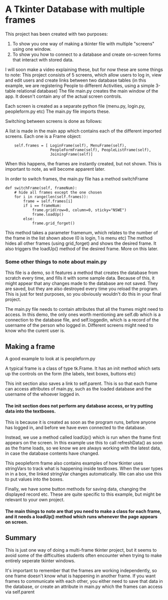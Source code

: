 # A Tkinter Database with multiple frames

This project has been created with two purposes:

1. To show you one way of making a tkinter file with multiple "screens" using one window.
2. To show you how to connect to a database and create on-screen forms that interact with stored data.

I will soon make a video explaining these, but for now these are some things to note:
This project consists of 5 screens, which allow users to log in, view and edit users and create links between two database tables (in this example, we are registering People to different Activities, using a simple 3-table relational database)
The file main.py creates the main window of the app. It doesn't contain any of the actual screen controls.

Each screen is created as a separate python file (menu.py, login.py, peopleform.py etc)
The main.py file imports these.

Switching between screens is done as follows:

A list is made in the main app which contains each of the different imported screens. Each one is a Frame object:

        self.frames = [ LoginFrame(self), MenuFrame(self),
                        PeopleFormFrame(self), PeopleListFrame(self),
                        JoiningFrame(self)]

When this happens, the frames are instantly created, but not shown. This is important to note, as will become apparent later.

In order to switch frames, the main.py file has a method switchFrame

    def switchFrame(self, frameNum):
        # hide all frames except the one chosen
        for i in range(len(self.frames)):
            frame = self.frames[i]
            if i == frameNum:
                frame.grid(row=0, column=0, sticky="NSWE")
                frame.loadUp()
            else:
                frame.grid_forget()
                
This method takes a parameter framenum, which relates to the number of the frame in the list shown above (0 is login, 1 is menu etc)
The method hides all other frames (using grid_forget) and shows the desired frame.
It also triggers the loadUp() method of the desired frame. More on this later.

### Some other things to note about main.py

This file is a demo, so it features a method that creates the database from scratch every time, and fills it with some sample data.
Because of this, it might appear that any changes made to the database are not saved. They are saved, but they are also destroyed every time you reload the program. This is just for test purposes, so you obviously wouldn't do this in your final project.

The main.py file needs to contain attributes that all the frames might need to access. In this demo, the only ones worth mentioning are self.db which is a connection to the database file, and self.loggedin, which is a record of the username of the person who logged in. Different screens might need to know who the curent user is.

## Making a frame

A good example to look at is peopleform.py

A typical frame is a class of type tk.Frame. It has an init method which sets up the controls on the form (the labels, text boxes, buttons etc)

This init section also saves a link to self.parent. This is so that each frame can access attributes of main.py, such as the loaded database and the username of the whoever logged in.

#### The init section does not perform any database access, or try putting data into the textboxes.

This is because it is created as soon as the program runs, before anyone has logged in, and before we have even connected to the database.

Instead, we use a method called loadUp() which is run when the frame first appears on the screen. In this example use this to call refreshData() as soon as the frame loads, so we know we are always working with the latest data, in case the database contents have changed.

This peopleform frame also contains examples of how tkinter uses stringVars to track what is happening inside textboxes. When the user types in in a box, the linked stringVar changes automatically. We can also use this to put values into the boxes.

Finally, we have some button methods for saving data, changing the displayed record etc. These are quite specific to this example, but might be relevant to your own project.

#### The main things to note are that you need to make a class for each frame, and it needs a loadUp() method which runs whenever the page appears on screen.

## Summary

This is just one way of doing a multi-frame tkinter project, but it seems to avoid some of the difficulties students often encounter when trying to make entirely seperate tkinter windows.

It's important to remember that the frames are working independently, so one frame doesn't know what is happening in another frame. If you want frames to communicate with each other, you either need to save that data in the database, or create an attribute in main.py which the frames can access via self.parent
